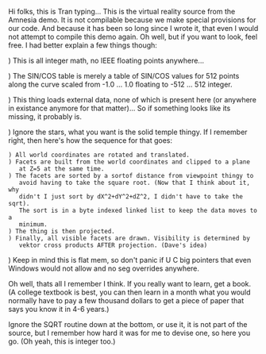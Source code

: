   Hi folks, this is Tran typing... This is the virtual reality source from
the Amnesia demo. It is not compilable because we make special provisions for
our code. And because it has been so long since I wrote it, that even I would
not attempt to compile this demo again. Oh well, but if you want to look, feel
free. I had better explain a few things though:

) This is all integer math, no IEEE floating points anywhere...

) The SIN/COS table is merely a table of SIN/COS values for 512 points along
   the curve scaled from -1.0 ... 1.0 floating to -512 ... 512 integer.

) This thing loads external data, none of which is present here (or anywhere
   in existance anymore for that matter)... So if something looks like its
   missing, it probably is.

) Ignore the stars, what you want is the solid temple thingy. If I remember
   right, then here's how the sequence for that goes:

    ) All world coordinates are rotated and translated.
    ) Facets are built from the world coordinates and clipped to a plane
       at Z=5 at the same time.
    ) The facets are sorted by a sortof distance from viewpoint thingy to
       avoid having to take the square root. (Now that I think about it, why
       didn't I just sort by dX^2+dY^2+dZ^2, I didn't have to take the sqrt).
       The sort is in a byte indexed linked list to keep the data moves to a
       minimum.
    ) The thing is then projected.
    ) Finally, all visible facets are drawn. Visibility is determined by
       vektor cross products AFTER projection. (Dave's idea)

) Keep in mind this is flat mem, so don't panic if U C big pointers that
   even Windows would not allow and no seg overrides anywhere.


  Oh well, thats all I remember I think. If you really want to learn, get a
book. (A college textbook is best, you can then learn in a month what you
would normally have to pay a few thousand dollars to get a piece of paper
that says you know it in 4-6 years.)

  Ignore the SQRT routine down at the bottom, or use it, it is not part of
the source, but I remember how hard it was for me to devise one, so here you
go. (Oh yeah, this is integer too.)
